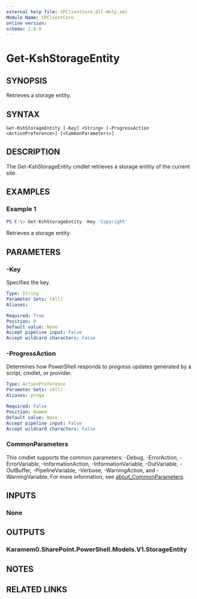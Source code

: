 ```yaml
---
external help file: SPClientCore.dll-Help.xml
Module Name: SPClientCore
online version:
schema: 2.0.0
---
```


# Get-KshStorageEntity

## SYNOPSIS
Retrieves a storage entity.

## SYNTAX

```
Get-KshStorageEntity [-Key] <String> [-ProgressAction <ActionPreference>] [<CommonParameters>]
```

## DESCRIPTION
The Get-KshStorageEntity cmdlet retrieves a storage entitiy of the current site.

## EXAMPLES

### Example 1
```powershell
PS C:\> Get-KshStorageEntity -Key 'Copyright'
```

Retrieves a storage entity.

## PARAMETERS

### -Key
Specifies the key.

```yaml
Type: String
Parameter Sets: (All)
Aliases:

Required: True
Position: 0
Default value: None
Accept pipeline input: False
Accept wildcard characters: False
```

### -ProgressAction
Determines how PowerShell responds to progress updates generated by a script, cmdlet, or provider.

```yaml
Type: ActionPreference
Parameter Sets: (All)
Aliases: proga

Required: False
Position: Named
Default value: None
Accept pipeline input: False
Accept wildcard characters: False
```

### CommonParameters
This cmdlet supports the common parameters: -Debug, -ErrorAction, -ErrorVariable, -InformationAction, -InformationVariable, -OutVariable, -OutBuffer, -PipelineVariable, -Verbose, -WarningAction, and -WarningVariable. For more information, see [about_CommonParameters](http://go.microsoft.com/fwlink/?LinkID=113216).

## INPUTS

### None

## OUTPUTS

### Karamem0.SharePoint.PowerShell.Models.V1.StorageEntity

## NOTES

## RELATED LINKS

